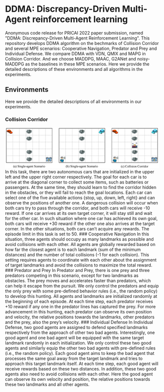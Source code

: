 # DDMA: Discrepancy-Driven Multi-Agent reinforcement learning
Anonymous code release for PRICAI 2022 paper submission, named "DDMA: Discrepancy-Driven Multi-Agent Reinforcement Learning". This repository develops DDMA algorithm on the bechmarks of Collision Corridor and several MPE scenarios: Cooperative Navigation, Predator and Prey and Individual Defense. We compare DDMA with VDN, QMIX and MAPG in Collision Corridor. And we choose MADDPG, MAAC, G2ANet and noisy-MADDPG as the baselines in these MPE scenarios. Here we provide the detailed descriptions of these environments and all algorithms in the experiments.
## Environments
Here we provide the detailed descriptions of all environments in our experiments.
### Collision Corridor
<div align=center>
<img src="env_pics/scenario1.png" width="800">
</div>
In this task, there are two autonomous cars that are initialized in the upper left and the upper right corner respectively. The goal for each car is to arrive at the diagonal corner to collect some items, such as batteries or passengers. At the same time, they should learn to find the corridor hidden in the obstacles, or they will fail to reach the goal locations. Each car can select one of the five available actions {stop, up, down, left, right} and can observe the positions of another one. A dangerous collision will occur when both cars try to pass through the corridor, and both cars will receive -10 reward. If one car arrives at its own target corner, it will stay still and wait for the other car. In such situation where one car has achieved its own goal, both cars will receive +30 reward if the other one also arrives at the target corner. In the other situations, both cars can’t acquire any rewards. The episode limit in this task is set to 50.
### Cooperative Navigation
In this situation, three agents should occupy as many landmarks as possible and avoid collisions with each other. All agents are globally rewarded based on how far the closest agent is to each landmark (sum of the minimum distances) and the number of total collisions (-1 for each collision). This setting requires agents to coordinate with each other about the assignment of target landmarks and avoid the collisions to maximize the total reward.
### Predator and Prey
In Predator and Prey, there is one prey and three
predators competing in this scenario, except for two landmarks as obstacles. The prey moves and accelerates faster than predators, which can help it escape from
the pursuit. We only control the predators and equip the only prey with some pre-defined behavior rules (i.e., the random policy) to develop this hunting. All
agents and landmarks are initialized randomly at the beginning of each episode. At each time step, each predator receives +10 reward if any one in the predator
lines has captured the prey. For more advancement in this hunting, each predator can observe its own position and velocity, the relative positions towards the
landmarks, other predators and the prey, also the prey’s velocity.
### Individual Defense
In Individual Defense, two good agents are assigned to defend specified landmarks respectively from the approach of other two bad agents. Interestingly, one good agent and one bad agent will be equipped with the same target landmark randomly in each initialization. We only control these two good agents and similarly equip the other two bad agents with pre-defined rules (i.e., the random policy). Each good agent aims to keep the bad agent that processes the same goal away from the target landmark and tries to approach this target landmark itself. At each time step, each good agent will receive rewards based on these two distances. In addition, these two good agents also need to avoid collisions with each other. Here the good agent can observe its own velocity and position, the relative positions towards these two landmarks and all other agents.
